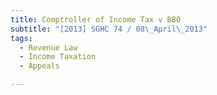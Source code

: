 ```yaml
---
title: Comptroller of Income Tax v BBO
subtitle: "[2013] SGHC 74 / 08\_April\_2013"
tags:
  - Revenue Law
  - Income Taxation
  - Appeals

---
```


